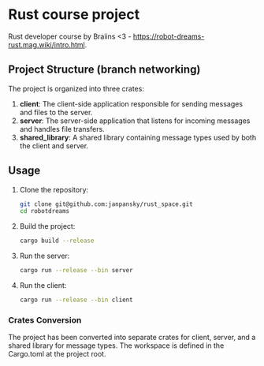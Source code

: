 # Rust course project

Rust developer course by Braiins <3 - https://robot-dreams-rust.mag.wiki/intro.html.

## Project Structure (branch networking)

The project is organized into three crates:

1. **client**: The client-side application responsible for sending messages and files to the server.
2. **server**: The server-side application that listens for incoming messages and handles file transfers.
3. **shared_library**: A shared library containing message types used by both the client and server.

## Usage

1. Clone the repository:
   ```bash
   git clone git@github.com:janpansky/rust_space.git
   cd robotdreams
3. Build the project:
    ```bash
    cargo build --release
4. Run the server:
   ```bash
   cargo run --release --bin server
5. Run the client:
   ```bash
   cargo run --release --bin client
   
### Crates Conversion
The project has been converted into separate crates for client, server, and a shared library for message types. The workspace is defined in the Cargo.toml at the project root.